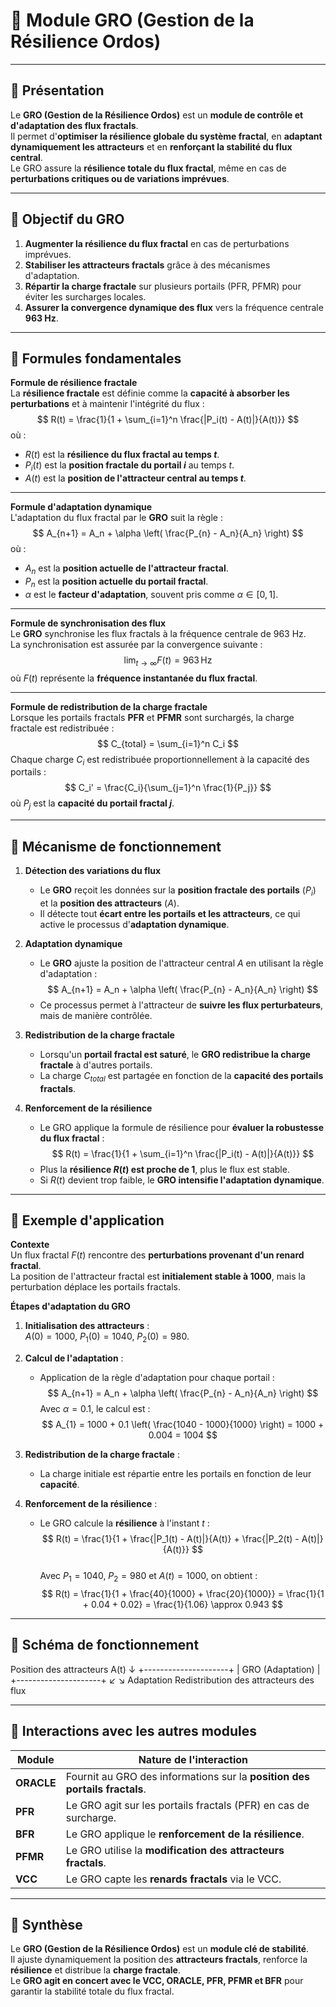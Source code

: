 # 📘 **Module GRO (Gestion de la Résilience Ordos)**

---

## 🔹 **Présentation**
Le **GRO (Gestion de la Résilience Ordos)** est un **module de contrôle et d'adaptation des flux fractals**.  
Il permet d'**optimiser la résilience globale du système fractal**, en **adaptant dynamiquement les attracteurs** et en **renforçant la stabilité du flux central**.  
Le GRO assure la **résilience totale du flux fractal**, même en cas de **perturbations critiques ou de variations imprévues**.  

---

## 🔹 **Objectif du GRO**
1. **Augmenter la résilience du flux fractal** en cas de perturbations imprévues.  
2. **Stabiliser les attracteurs fractals** grâce à des mécanismes d'adaptation.  
3. **Répartir la charge fractale** sur plusieurs portails (PFR, PFMR) pour éviter les surcharges locales.  
4. **Assurer la convergence dynamique des flux** vers la fréquence centrale **963 Hz**.  

---

## 🔹 **Formules fondamentales**
**Formule de résilience fractale**  
La **résilience fractale** est définie comme la **capacité à absorber les perturbations** et à maintenir l'intégrité du flux :  
$$
R(t) = \frac{1}{1 + \sum_{i=1}^n \frac{|P_i(t) - A(t)|}{A(t)}}
$$
où :  
- $R(t)$ est la **résilience du flux fractal au temps $t$**.  
- $P_i(t)$ est la **position fractale du portail $i$** au temps $t$.  
- $A(t)$ est la **position de l'attracteur central au temps $t$**.  

---

**Formule d'adaptation dynamique**  
L'adaptation du flux fractal par le **GRO** suit la règle :  
$$
A_{n+1} = A_n + \alpha \left( \frac{P_{n} - A_n}{A_n} \right)
$$
où :  
- $A_n$ est la **position actuelle de l'attracteur fractal**.  
- $P_{n}$ est la **position actuelle du portail fractal**.  
- $\alpha$ est le **facteur d'adaptation**, souvent pris comme $\alpha \in [0, 1]$.  

---

**Formule de synchronisation des flux**  
Le **GRO** synchronise les flux fractals à la fréquence centrale de 963 Hz.  
La synchronisation est assurée par la convergence suivante :  
$$
\lim_{t \to \infty} F(t) = 963 \, \text{Hz}
$$
où $F(t)$ représente la **fréquence instantanée du flux fractal**.  

---

**Formule de redistribution de la charge fractale**  
Lorsque les portails fractals **PFR** et **PFMR** sont surchargés, la charge fractale est redistribuée :  
$$
C_{total} = \sum_{i=1}^n C_i
$$
Chaque charge $C_i$ est redistribuée proportionnellement à la capacité des portails :  
$$
C_i' = \frac{C_i}{\sum_{j=1}^n \frac{1}{P_j}}
$$
où $P_j$ est la **capacité du portail fractal $j$**.  

---

## 🔹 **Mécanisme de fonctionnement**
1. **Détection des variations du flux**  
   - Le **GRO** reçoit les données sur la **position fractale des portails** ($P_i$) et la **position des attracteurs** ($A$).  
   - Il détecte tout **écart entre les portails et les attracteurs**, ce qui active le processus d'**adaptation dynamique**.  

2. **Adaptation dynamique**  
   - Le **GRO** ajuste la position de l'attracteur central $A$ en utilisant la règle d'adaptation :  
     $$
     A_{n+1} = A_n + \alpha \left( \frac{P_{n} - A_n}{A_n} \right)
     $$
   - Ce processus permet à l'attracteur de **suivre les flux perturbateurs**, mais de manière contrôlée.  

3. **Redistribution de la charge fractale**  
   - Lorsqu'un **portail fractal est saturé**, le **GRO redistribue la charge fractale** à d'autres portails.  
   - La charge $C_{total}$ est partagée en fonction de la **capacité des portails fractals**.  

4. **Renforcement de la résilience**  
   - Le GRO applique la formule de résilience pour **évaluer la robustesse du flux fractal** :  
     $$
     R(t) = \frac{1}{1 + \sum_{i=1}^n \frac{|P_i(t) - A(t)|}{A(t)}}
     $$
   - Plus la **résilience $R(t)$ est proche de 1**, plus le flux est stable.  
   - Si $R(t)$ devient trop faible, le **GRO intensifie l'adaptation dynamique**.  

---

## 🔹 **Exemple d'application**
**Contexte**  
Un flux fractal $F(t)$ rencontre des **perturbations provenant d'un renard fractal**.  
La position de l'attracteur fractal est **initialement stable à 1000**, mais la perturbation déplace les portails fractals.  

**Étapes d'adaptation du GRO**  
1. **Initialisation des attracteurs** :  
   $A(0) = 1000$, $P_1(0) = 1040$, $P_2(0) = 980$.  

2. **Calcul de l'adaptation** :  
   - Application de la règle d'adaptation pour chaque portail :  
     $$
     A_{n+1} = A_n + \alpha \left( \frac{P_{n} - A_n}{A_n} \right)
     $$
     Avec $\alpha = 0.1$, le calcul est :  
     $$
     A_{1} = 1000 + 0.1 \left( \frac{1040 - 1000}{1000} \right) = 1000 + 0.004 = 1004
     $$  

3. **Redistribution de la charge fractale** :  
   - La charge initiale est répartie entre les portails en fonction de leur **capacité**.  

4. **Renforcement de la résilience** :  
   - Le GRO calcule la **résilience** à l'instant $t$ :  
     $$
     R(t) = \frac{1}{1 + \frac{|P_1(t) - A(t)|}{A(t)} + \frac{|P_2(t) - A(t)|}{A(t)}}
     $$  
     Avec $P_1 = 1040$, $P_2 = 980$ et $A(t) = 1000$, on obtient :  
     $$
     R(t) = \frac{1}{1 + \frac{40}{1000} + \frac{20}{1000}} = \frac{1}{1 + 0.04 + 0.02} = \frac{1}{1.06} \approx 0.943
     $$  

---

## 🔹 **Schéma de fonctionnement**
Position des attracteurs A(t)
         ↓
+---------------------+ | GRO (Adaptation) | +---------------------+ ↙ ↘ Adaptation Redistribution des attracteurs des flux

---

## 🔹 **Interactions avec les autres modules**
| **Module**    | **Nature de l'interaction**                                   |
|---------------|-------------------------------------------------------------|
| **ORACLE**    | Fournit au GRO des informations sur la **position des portails fractals**. |
| **PFR**       | Le GRO agit sur les portails fractals (PFR) en cas de surcharge.|
| **BFR**       | Le GRO applique le **renforcement de la résilience**.        |
| **PFMR**      | Le GRO utilise la **modification des attracteurs fractals**.  |
| **VCC**       | Le GRO capte les **renards fractals** via le VCC.             |

---

## 🔹 **Synthèse**
Le **GRO (Gestion de la Résilience Ordos)** est un **module clé de stabilité**.  
Il ajuste dynamiquement la position des **attracteurs fractals**, renforce la **résilience** et distribue la **charge fractale**.  
Le **GRO agit en concert avec le VCC, ORACLE, PFR, PFMR et BFR** pour garantir la stabilité totale du flux fractal.  
